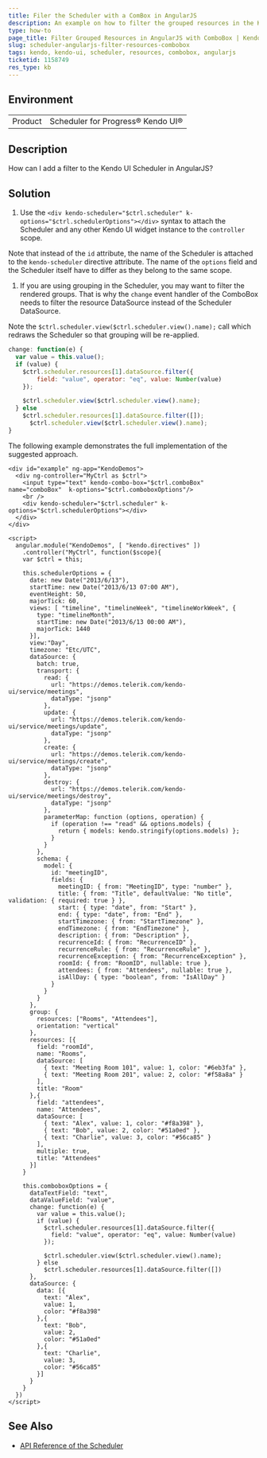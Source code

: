 ```yaml
---
title: Filer the Scheduler with a ComBox in AngularJS
description: An example on how to filter the grouped resources in the Kendo UI Scheduler by using a Kendo UI ComboBox in an AngularJS scenario.
type: how-to
page_title: Filter Grouped Resources in AngularJS with ComboBox | Kendo UI Scheduler
slug: scheduler-angularjs-filter-resources-combobox
tags: kendo, kendo-ui, scheduler, resources, combobox, angularjs
ticketid: 1158749
res_type: kb
---
```


## Environment

<table>
    <tr>
        <td>Product</td>
        <td>Scheduler for Progress® Kendo UI®</td>
    </tr>
</table>

## Description

How can I add a filter to the Kendo UI Scheduler in AngularJS?

## Solution

1. Use the `<div kendo-scheduler="$ctrl.scheduler" k-options="$ctrl.schedulerOptions"></div>` syntax to attach the Scheduler and any other Kendo UI widget instance to the `controller` scope.

  Note that instead of the `id` attribute, the name of the Scheduler is attached to the `kendo-scheduler` directive attribute. The name of the `options` field and the Scheduler itself have to differ as they belong to the same scope.

1. If you are using grouping in the Scheduler, you may want to filter the rendered groups. That is why the `change` event handler of the ComboBox needs to filter the resource DataSource instead of the Scheduler DataSource.

  Note the `$ctrl.scheduler.view($ctrl.scheduler.view().name);` call which redraws the Scheduler so that grouping will be re-applied.

  ```js
  change: function(e) {
    var value = this.value();
    if (value) {
      $ctrl.scheduler.resources[1].dataSource.filter({
          field: "value", operator: "eq", value: Number(value)
      });

      $ctrl.scheduler.view($ctrl.scheduler.view().name);
    } else
      $ctrl.scheduler.resources[1].dataSource.filter([]);
        $ctrl.scheduler.view($ctrl.scheduler.view().name);
  }
  ```

The following example demonstrates the full implementation of the suggested approach.

```dojo
<div id="example" ng-app="KendoDemos">
  <div ng-controller="MyCtrl as $ctrl">
    <input type="text" kendo-combo-box="$ctrl.comboBox" name="comboBox"  k-options="$ctrl.comboboxOptions"/>
    <br />
    <div kendo-scheduler="$ctrl.scheduler" k-options="$ctrl.schedulerOptions"></div>
  </div>
</div>

<script>
  angular.module("KendoDemos", [ "kendo.directives" ])
    .controller("MyCtrl", function($scope){
    var $ctrl = this;

    this.schedulerOptions = {
      date: new Date("2013/6/13"),
      startTime: new Date("2013/6/13 07:00 AM"),
      eventHeight: 50,
      majorTick: 60,
      views: [ "timeline", "timelineWeek", "timelineWorkWeek", {
        type: "timelineMonth",
        startTime: new Date("2013/6/13 00:00 AM"),
        majorTick: 1440
      }],
      view:"Day",
      timezone: "Etc/UTC",
      dataSource: {
        batch: true,
        transport: {
          read: {
            url: "https://demos.telerik.com/kendo-ui/service/meetings",
            dataType: "jsonp"
          },
          update: {
            url: "https://demos.telerik.com/kendo-ui/service/meetings/update",
            dataType: "jsonp"
          },
          create: {
            url: "https://demos.telerik.com/kendo-ui/service/meetings/create",
            dataType: "jsonp"
          },
          destroy: {
            url: "https://demos.telerik.com/kendo-ui/service/meetings/destroy",
            dataType: "jsonp"
          },
          parameterMap: function (options, operation) {
            if (operation !== "read" && options.models) {
              return { models: kendo.stringify(options.models) };
            }
          }
        },
        schema: {
          model: {
            id: "meetingID",
            fields: {
              meetingID: { from: "MeetingID", type: "number" },
              title: { from: "Title", defaultValue: "No title", validation: { required: true } },
              start: { type: "date", from: "Start" },
              end: { type: "date", from: "End" },
              startTimezone: { from: "StartTimezone" },
              endTimezone: { from: "EndTimezone" },
              description: { from: "Description" },
              recurrenceId: { from: "RecurrenceID" },
              recurrenceRule: { from: "RecurrenceRule" },
              recurrenceException: { from: "RecurrenceException" },
              roomId: { from: "RoomID", nullable: true },
              attendees: { from: "Attendees", nullable: true },
              isAllDay: { type: "boolean", from: "IsAllDay" }
            }
          }
        }
      },
      group: {
        resources: ["Rooms", "Attendees"],
        orientation: "vertical"
      },
      resources: [{
        field: "roomId",
        name: "Rooms",
        dataSource: [
          { text: "Meeting Room 101", value: 1, color: "#6eb3fa" },
          { text: "Meeting Room 201", value: 2, color: "#f58a8a" }
        ],
        title: "Room"
      },{
        field: "attendees",
        name: "Attendees",
        dataSource: [
          { text: "Alex", value: 1, color: "#f8a398" },
          { text: "Bob", value: 2, color: "#51a0ed" },
          { text: "Charlie", value: 3, color: "#56ca85" }
        ],
        multiple: true,
        title: "Attendees"
      }]
    }

    this.comboboxOptions = {
      dataTextField: "text",
      dataValueField: "value",
      change: function(e) {
        var value = this.value();
        if (value) {
          $ctrl.scheduler.resources[1].dataSource.filter({
            field: "value", operator: "eq", value: Number(value)
          });

          $ctrl.scheduler.view($ctrl.scheduler.view().name);
        } else
          $ctrl.scheduler.resources[1].dataSource.filter([])
      },
      dataSource: {
        data: [{
          text: "Alex",
          value: 1,
          color: "#f8a398"
        },{
          text: "Bob",
          value: 2,
          color: "#51a0ed"
        },{
          text: "Charlie",
          value: 3,
          color: "#56ca85"
        }]
      }
    }
  })
</script>
```

## See Also

* [API Reference of the Scheduler](http://docs.telerik.com/kendo-ui/api/javascript/ui/scheduler)
